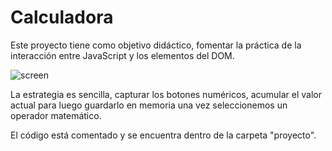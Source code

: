 # Calculadora
Este proyecto tiene como objetivo didáctico, fomentar la práctica de la interacción entre JavaScript y los elementos del DOM.  

![screen](documentación/screen.jpg)

La estrategia es sencilla, capturar los botones numéricos, acumular el valor actual para luego guardarlo en memoria una vez seleccionemos un operador matemático.

El código está comentado y se encuentra dentro de la carpeta "proyecto". 


